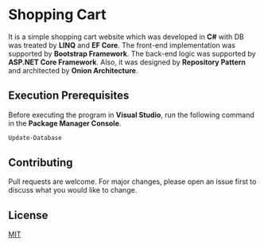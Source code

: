 # Shopping Cart

It is a simple shopping cart website which was developed in **C#** with DB was treated by **LINQ** and **EF Core**. The front-end implementation was supported by **Bootstrap Framework**. The back-end logic was supported by **ASP.NET Core Framework**. Also, it was designed by **Repository Pattern** and architected by **Onion Architecture**.

## Execution Prerequisites

Before executing the program in **Visual Studio**, run the following command in the **Package Manager Console**.

```bash
Update-Database
```

## Contributing

Pull requests are welcome. For major changes, please open an issue first
to discuss what you would like to change.

## License

[MIT](https://choosealicense.com/licenses/mit/)